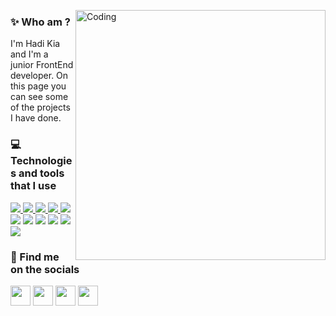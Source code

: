 <a href="#"><img align="right" alt="Coding" width="400" src="https://i.pinimg.com/originals/f9/13/57/f9135788c6aeeec438abb986f283936c.gif"></a>

### ✨ Who am ?

I'm Hadi Kia and I'm a junior FrontEnd developer. On this page you can see some of the projects I have done.

### 💻 Technologies and tools that I use

<p align="left">
    <a href="https://www.w3.org/html/" target="_blank"> <img src="https://img.icons8.com/color/48/000000/html-5.png"/> <a>
    <a href="https://www.w3schools.com/css/" target="_blank"> <img src="https://img.icons8.com/color/48/000000/css3.png"/> </a> 
    <a href="https://developer.mozilla.org/en-US/docs/Web/JavaScript" target="_blank"> <img src="https://img.icons8.com/color/48/000000/javascript.png"/> </a> 
    <a href="https://git-scm.com/" target="_blank"> <img src="https://img.icons8.com/color/48/000000/git.png"/> </a>
    <a href="https://react.dev/" target="_blank"> <img src="https://img.icons8.com/color/48/000000/react-native.png"/> <a> 
    <a href="https://tailwindcss.com/" target="_blank"><img src="https://img.icons8.com/color/48/000000/tailwindcss"/></a>
    <a href="https://graphql.org/" target="_blank"><img src="https://img.icons8.com/color/48/000000/graphql"/></a>
    <a href="https://www.apollographql.com/" target="_blank"><img src="https://img.icons8.com/color/48/000000/apollo"/></a>
    <a href="https://mui.com/" target="_blank"><img src="https://img.icons8.com/color/48/000000/material-ui"/></a>
    <a href="https://www.figma.com/" target="_blank"><img src="https://img.icons8.com/color/48/000000/figma"/></a>
    <a href="https://www.ubuntu.com/" target="_blank"> <img src="https://img.icons8.com/color/48/000000/ubuntu--v1.png"/></a>
</p>

### 🔗 Find me on the socials
              
<p align="left">
    <a href="https://www.instagram.com/ihadikia" target="_blank" rel="noreferrer"><img src="https://raw.githubusercontent.com/danielcranney/readme-generator/main/public/icons/socials/instagram.svg" width="32" height="32" /></a>
    <a href="https://www.github.com/HadiKia" target="_blank" rel="noreferrer"><img src="https://raw.githubusercontent.com/danielcranney/readme-generator/main/public/icons/socials/github-dark.svg" width="32" height="32" /></a>
    <a href="https://www.linkedin.com/in/" target="_blank" rel="noreferrer"><img src="https://raw.githubusercontent.com/danielcranney/readme-generator/main/public/icons/socials/linkedin.svg" width="32" height="32" /></a>
    <a href="https://www.twitter.com/" target="_blank" rel="noreferrer"><img src="https://raw.githubusercontent.com/danielcranney/readme-generator/main/public/icons/socials/twitter.svg" width="32" height="32" /></a>   
</p>
